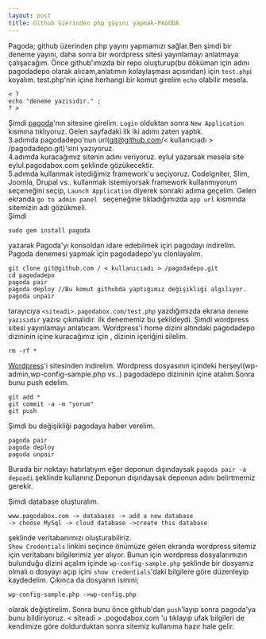 ```yaml
---
layout: post
title: Github üzerinden php yayını yapmak-PAGODA
---
```

Pagoda; github üzerinden php yayını yapmamızı sağlar.Ben şimdi bir deneme yayını, daha sonra bir wordpress sitesi yayınlamayı anlatmaya çalışacağım.
Önce github'ımızda bir repo oluşturup(bu döküman için adını pagodadepo olarak alıcam,anlatımın kolaylaşması açısından) için `test.php`i koyalım. test.php'nin içine herhangi bir komut girelim `echo` olabilir mesela.
	
	< ?
	echo "deneme yazısıdır." ;
	? >
Şimdi [pagoda](www.pagodabox.com/)'nın sitesine girelim. `Login` olduktan sonra `New Application` kısmına tıklıyoruz.
Gelen sayfadaki ilk iki adımı zaten yaptık.  
 3\.adımda pagodadepo'nun url(git@github.com/< kullanıcıadı > /pagodadepo.git)'sini yazıyoruz.   
 4\.adımda kuracağımız sitenin adını veriyoruz. eylul yazarsak mesela site eylul.pagodabox.com şeklinde gözükecektir.   
 5\.adımda kullanmak istediğimiz framework'u seçiyoruz. Codelgniter, Slim, Joomla, Drupal vs.. kullanmak istemiyorsak framework kullanmıyorum seçeneğini seçip,
 `Launch Application` diyerek sonraki adıma geçelim. 
Gelen ekranda `go to admin panel ` seçeneğine tıkladığımızda `app url` kısmında sitemizin adı gözükmeli.   
Şimdi 

	sudo gem install pagoda 
yazarak Pagoda'yı konsoldan idare edebilmek için pagodayı indirelim. Pagoda denemesi yapmak için pagodadepo'yu clonlayalım. 

	git clone git@github.com / < kullanıcıadı > /pagodadepo.git
	cd pagodadepo	
	pagoda pair
	pagoda deploy //Bu komut githubda yaptığımız değişikliği algılıyor.
	pagoda unpair

tarayıcıya `<siteadi>.pagodabox.com/test.php` yazdığımızda ekrana `deneme yazısıdır` yazısı çıkmalıdır. ilk denememiz bu şekildeydi. Şimdi wordpress sitesi yayınlamayı anlatıcam. Wordpress'i home dizini altındaki pagodadepo dizininin içine kuracağımız için , dizinin içeriğini silelim.

	rm -rf *
[Wordpress](http://www.wp-tr.org/)'i sitesinden indirelim. Wordpress dosyasının içindeki herşeyi(wp-admin,wp-config-sample.php vs..) pagodadepo dizininin içine atalım.Sonra bunu push edelim.

	git add *
	git commit -a -m "yorum"
	git push
Şimdi bu değişikliği pagodaya haber verelim.
	
	pagoda pair
	pagoda deploy
	pagoda unpair
Burada bir noktayı hatırlatıyım eğer deponun dışındaysak `pagoda pair -a depoadi` şeklinde kullanırız.Deponun dışındaysak deponun adını belirtmemiz gerekir.

Şimdi database oluşturalım.
 
	www.pagodabox.com -> databases -> add a new database 
	-> choose MySql -> cloud database ->create this database
şeklinde veritabanımızı oluşturabiliriz.  
`Show Credentials` linkini seçince önümüze gelen ekranda wordpress sitemiz için veritabanı bilgilerimiz yer alıyor. Bunun için wordpress dosyalarımızın bulunduğu dizini açalım içinde `wp-config-sample.php` şeklinde bir dosyamız olmalı o dosyayı açıp içini `show credentials`'daki bilgilere göre düzenleyip kaydedelim. Çıkınca da dosyanın ismini;
	
	wp-config-sample.php ->wp-config.php 
olarak değiştirelim. Sonra bunu önce github'dan `push`'layıp sonra pagoda'ya bunu bildiriyoruz.
< siteadi > .pogodabox.com 'u tıklayıp ufak bilgileri de kendimize göre doldurduktan sonra sitemiz kullanıma hazır hale gelir.













